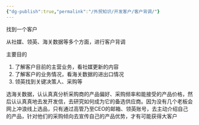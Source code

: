 ```yaml
---
{"dg-publish":true,"permalink":"/外贸知识/开发客户/客户背调/"}
---
```


找到一个客户

从社媒、领英、海关数据等多个方面，进行客户背调

主要目的
1. 了解客户目前的主营业务，看社媒更新的内容
2. 了解客户的业务情况，看海关数据的进出口情况
3. 领英找到关键决策人、采购等

选海关数据，认认真真分析采购商的产品偏好、采购频率和能接受的产品价格，然后认认真真地去发开发信，去研究如何成为它的备选供应商。因为没有几个老板会网上冲浪线上选品，只有通过高管乃至CEO的邮箱、领英账号，去主动介绍自己的产品，针对他们的采购倾向去宣传自己的产品优势，才有可能获得大客户